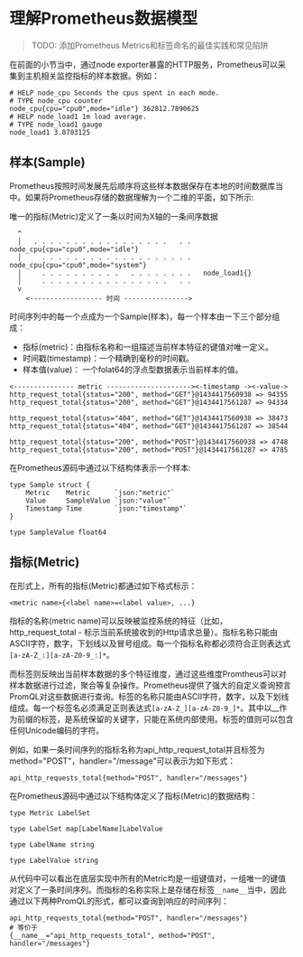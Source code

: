 # 理解Prometheus数据模型

> TODO: 添加Prometheus Metrics和标签命名的最佳实践和常见陷阱

在前面的小节当中，通过node exporter暴露的HTTP服务，Prometheus可以采集到主机相关监控指标的样本数据。例如：

```
# HELP node_cpu Seconds the cpus spent in each mode.
# TYPE node_cpu counter
node_cpu{cpu="cpu0",mode="idle"} 362812.7890625
# HELP node_load1 1m load average.
# TYPE node_load1 gauge
node_load1 3.0703125
```

## 样本(Sample)

Prometheus按照时间发展先后顺序将这些样本数据保存在本地的时间数据库当中。如果将Prometheus存储的数据理解为一个二维的平面，如下所示:

唯一的指标(Metric)定义了一条以时间为X轴的一条间序数据

```
  ^   
  │   . . . . . . . . . . . . . . . . .   . .   node_cpu{cpu="cpu0",mode="idle"}
  │     . . . . . . . . . . . . . . . . . . .   node_cpu{cpu="cpu0",mode="system"}
  │     . . . . . . . . . .   . . . . . . . .   node_load1{}
  │     . . . . . . . . . . . . . . . .   . .  
  v
    <------------------ 时间 ---------------->
```

时间序列中的每一个点成为一个Sample(样本)，每一个样本由一下三个部分组成：

* 指标(metric)：由指标名称和一组描述当前样本特征的键值对唯一定义。
* 时间戳(timestamp)：一个精确到毫秒的时间戳。
* 样本值(value)： 一个folat64的浮点型数据表示当前样本的值。

```
<--------------- metric ---------------------><-timestamp -><-value->
http_request_total{status="200", method="GET"}@1434417560938 => 94355
http_request_total{status="200", method="GET"}@1434417561287 => 94334

http_request_total{status="404", method="GET"}@1434417560938 => 38473
http_request_total{status="404", method="GET"}@1434417561287 => 38544

http_request_total{status="200", method="POST"}@1434417560938 => 4748
http_request_total{status="200", method="POST"}@1434417561287 => 4785
```

在Prometheus源码中通过以下结构体表示一个样本:

```golang
type Sample struct {
	Metric    Metric      `json:"metric"`
	Value     SampleValue `json:"value"`
	Timestamp Time        `json:"timestamp"`
}

type SampleValue float64
```

## 指标(Metric)

在形式上，所有的指标(Metric)都通过如下格式标示：

```
<metric name>{<label name>=<label value>, ...}
```

指标的名称(metric name)可以反映被监控系统的特征（比如，http_request_total - 标示当前系统接收到的Http请求总量）。指标名称只能由ASCII字符，数字，下划线以及冒号组成。每一个指标名称都必须符合正则表达式```[a-zA-Z_:][a-zA-Z0-9_:]*```。

而标签则反映出当前样本数据的多个特征维度，通过这些维度Promtheus可以对样本数据进行过滤，聚合等复杂操作。Prometheus提供了强大的自定义查询预言PromQL对这些数据进行查询。标签的名称只能由ASCII字符，数字，以及下划线组成。每一个标签名必须满足正则表达式```[a-zA-Z_][a-zA-Z0-9_]*```。其中以__作为前缀的标签，是系统保留的关键字，只能在系统内部使用。标签的值则可以包含任何Unicode编码的字符。

例如，如果一条时间序列的指标名称为api_http_request_total并且标签为 method="POST"，handler="/message"可以表示为如下形式：

```
api_http_requests_total{method="POST", handler="/messages"}
```

在Prometheus源码中通过以下结构体定义了指标(Metric)的数据结构：

```
type Metric LabelSet

type LabelSet map[LabelName]LabelValue

type LabelName string

type LabelValue string
```

从代码中可以看出在底层实现中所有的Metric均是一组键值对，一组唯一的键值对定义了一条时间序列。而指标的名称<metric name>实际上是存储在标签```__name__```当中，因此通过以下两种PromQL的形式，都可以查询到响应的时间序列：

```
api_http_requests_total{method="POST", handler="/messages"}
# 等价于
{__name__="api_http_requests_total", method="POST", handler="/messages"}
```